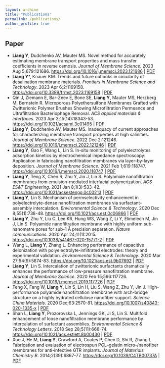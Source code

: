 ```yaml
---
layout: archive
title: "Publications"
permalink: /publications/
author_profile: true
---
```


## Paper
* **Liang Y**, Dudchenko AV, Mauter MS. Novel method for accurately estimating membrane transport properties and mass transfer coefficients in reverse osmosis. *Journal of Membrane Science*. 2023 Aug 5;679:121686.
  <a href="https://doi.org/10.1016/j.memsci.2023.121686"> https://doi.org/10.1016/j.memsci.2023.121686 </a> | [PDF](https://yuanzheliang.github.io/files/acsami2023.pdf)
* **Liang Y***, Knauer KM. Trends and future outlooks in circularity of desalination membrane materials. *Frontiers in Membrane Science and Technology*. 2023 Apr 6;2:1169158.
  <a href="https://www.frontiersin.org/articles/10.3389/frmst.2023.1169158/full"> https://doi.org/10.3389/frmst.2023.1169158 </a> | [PDF](https://yuanzheliang.github.io/files/frmst2023.pdf)
* Qin J, Ziemann E, Bar-Zeev E, Bone SE, **Liang Y**, Mauter MS, Herzberg M, Bernstein R. Microporous Polyethersulfone Membranes Grafted with Zwitterionic Polymer Brushes Showing Microfiltration Permeance and Ultrafiltration Bacteriophage Removal. *ACS applied materials & interfaces*. 2023 Apr 3;15(14):18343-53.
  <a href="https://doi.org/10.1021/acsami.3c01495"> https://doi.org/10.1021/acsami.3c01495 </a> | [PDF](https://yuanzheliang.github.io/files/acsami2023.pdf)
* **Liang Y**, Dudchenko AV, Mauter MS. Inadequacy of current approaches for characterizing membrane transport properties at high salinities. *Journal of Membrane Science*. 2022 Dec 2:121246.
  <a href="https://doi.org/10.1016/j.memsci.2022.121246"> https://doi.org/10.1016/j.memsci.2022.121246 </a> | [PDF](https://yuanzheliang.github.io/files/jms2022.pdf)
* **Liang Y**, Gao F, Wang L, Lin S. In-situ monitoring of polyelectrolytes adsorption kinetics by electrochemical impedance spectroscopy: Application in fabricating nanofiltration membranes via layer-by-layer deposition. *Journal of Membrane Science*. 2021 Feb 1;619:118747.
  <a href="https://doi.org/10.1016/j.memsci.2020.118747"> https://doi.org/10.1016/j.memsci.2020.118747 </a> | [PDF](https://yuanzheliang.github.io/files/jms2021.pdf)
* **Liang Y**, Teng X, Chen R, Zhu Y, Jin J, Lin S. Polyamide nanofiltration membranes from emulsion-mediated interfacial polymerization. *ACS ES&T Engineering*. 2021 Jan 8;1(3):533-42.
  <a href="https://doi.org/10.1021/acsestengg.0c00213"> https://doi.org/10.1021/acsestengg.0c00213 </a> | [PDF](https://yuanzheliang.github.io/files/acsestengg2021.pdf)
* **Liang Y**, Lin S. Mechanism of permselectivity enhancement in polyelectrolyte-dense nanofiltration membranes via surfactant-assembly intercalation. *Environmental Science & Technology*. 2020 Dec 8;55(1):738-48.
  <a href="https://doi.org/10.1021/acs.est.0c06866"> https://doi.org/10.1021/acs.est.0c06866 </a> | [PDF](https://yuanzheliang.github.io/files/est2021.pdf)
* **Liang Y**, Zhu Y, Liu C, Lee KR, Hung WS, Wang Z, Li Y, Elimelech M, Jin J, Lin S. Polyamide nanofiltration membrane with highly uniform sub-nanometre pores for sub-1 Å precision separation. *Nature communications*. 2020 Apr 24;11(1):2015.
  <a href="https://doi.org/10.1038/s41467-020-15771-2"> https://doi.org/10.1038/s41467-020-15771-2 </a> | [PDF](https://yuanzheliang.github.io/files/nc2020.pdf)
* Wang L, **Liang Y**, Zhang L. Enhancing performance of capacitive deionization with polyelectrolyte-infiltrated electrodes: theory and experimental validation. *Environmental Science & Technology*. 2020 Mar 27;54(9):5874-83.
  <a href="https://doi.org/10.1021/acs.est.9b07692"> https://doi.org/10.1021/acs.est.9b07692 </a> | [PDF](https://yuanzheliang.github.io/files/est2020.pdf)
* **Liang Y**, Lin S. Intercalation of zwitterionic surfactants dramatically enhances the performance of low-pressure nanofiltration membrane. *Journal of Membrane Science*. 2020 Feb 15;596:117726.
  <a href="https://doi.org/10.1016/j.memsci.2019.117726"> https://doi.org/10.1016/j.memsci.2019.117726 | [PDF](https://yuanzheliang.github.io/files/jms2019.pdf)
* Teng X, Fang W, **Liang Y**, Lin S, Lin H, Liu S, Wang Z, Zhu Y, Jin J. High-performance polyamide nanofiltration membrane with arch-bridge structure on a highly hydrated cellulose nanofiber support. *Science China Materials*. 2020 Dec;63:2570-81.
  <a href="https://doi.org/10.1007/s40843-020-1335-x"> https://doi.org/10.1007/s40843-020-1335-x </a> | [PDF](https://yuanzheliang.github.io/files/scm2020.pdf)
* Shan L, **Liang Y**, Prozorovska L, Jennings GK, Ji S, Lin S. Multifold enhancement of loose nanofiltration membrane performance by intercalation of surfactant assemblies. *Environmental Science & Technology Letters*. 2018 Sep 28;5(11):668-74.
  <a href="https://doi.org/10.1021/acs.estlett.8b00430"> https://doi.org/10.1021/acs.estlett.8b00430 </a> | [PDF](https://yuanzheliang.github.io/files/estletter2018.pdf)
* Xue J, He M, **Liang Y**, Crawford A, Coates P, Chen D, Shi R, Zhang L. Fabrication and evaluation of electrospun PCL–gelatin micro-/nanofiber membranes for anti-infective GTR implants. *Journal of Materials Chemistry B*. 2014;2(39):6867-77.
  <a href="https://doi.org/10.1039/C4TB00737A"> https://doi.org/10.1039/C4TB00737A </a> | [PDF](https://yuanzheliang.github.io/files/jmcb2014.pdf)

